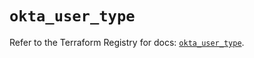 # `okta_user_type`

Refer to the Terraform Registry for docs: [`okta_user_type`](https://registry.terraform.io/providers/okta/okta/4.9.1/docs/resources/user_type).
